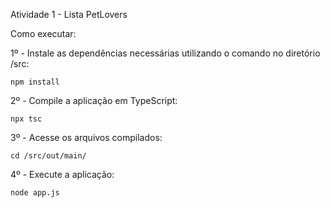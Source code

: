 Atividade 1 - Lista PetLovers

Como executar:

1º - Instale as dependências necessárias utilizando o comando no diretório /src:

```
npm install
```

2º - Compile a aplicação em TypeScript:

```
npx tsc
```

3º - Acesse os arquivos compilados:

``` 
cd /src/out/main/
```

4º - Execute a aplicação:

```
node app.js
```
